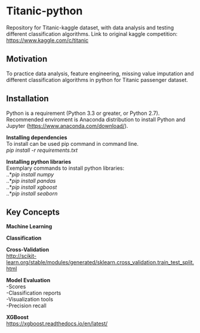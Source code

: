 # Titanic-python
Repository for Titanic-kaggle dataset, with data analysis and testing different classification algorithms.
Link to original kaggle competition: https://www.kaggle.com/c/titanic

## Motivation

To practice data analysis, feature engineering, missing value imputation and different classification algorithms in python for Titanic passenger dataset.

## Installation

Python is a requirement (Python 3.3 or greater, or Python 2.7). Recommended enviroment is Anaconda distribution to install Python and Jupyter (https://www.anaconda.com/download/).

__Installing dependencies__  
To install can be used pip command in command line.  
*pip install -r requirements.txt*

__Installing python libraries__  
Exemplary commands to install python libraries:  
..**pip install numpy*  
..**pip install pandas*  
..**pip install xgboost*  
..**pip install seaborn*

## Key Concepts
__Machine Learning__  

__Classification__  

__Cross-Validation__  
http://scikit-learn.org/stable/modules/generated/sklearn.cross_validation.train_test_split.html

__Model Evaluation__  
  -Scores  
  -Classification reports  
  -Visualization tools  
  -Precision recall

__XGBoost__  
https://xgboost.readthedocs.io/en/latest/
